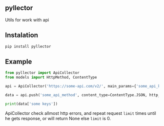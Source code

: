 ## pyllector
Utils for work with api

## Instalation

```Bash
pip install pyllector 
```

## Example

```Python
from pyllector import ApiCollector
from models import HttpMethod, ContentType

api = ApiCollector('https://some-api.com/v2/', main_params={'some_api_key': 'some...'})

data = api.push('some_api_method', content_type=ContentType.JSON, http_method=HttpMethod.POST, params={'some_method_param': 'some_value'})

print(data['some keys'])

```

ApiCollector check allmost http errors,
 and repeat request `limit` times until he gets response,
  or will return None else `limit` is 0.
